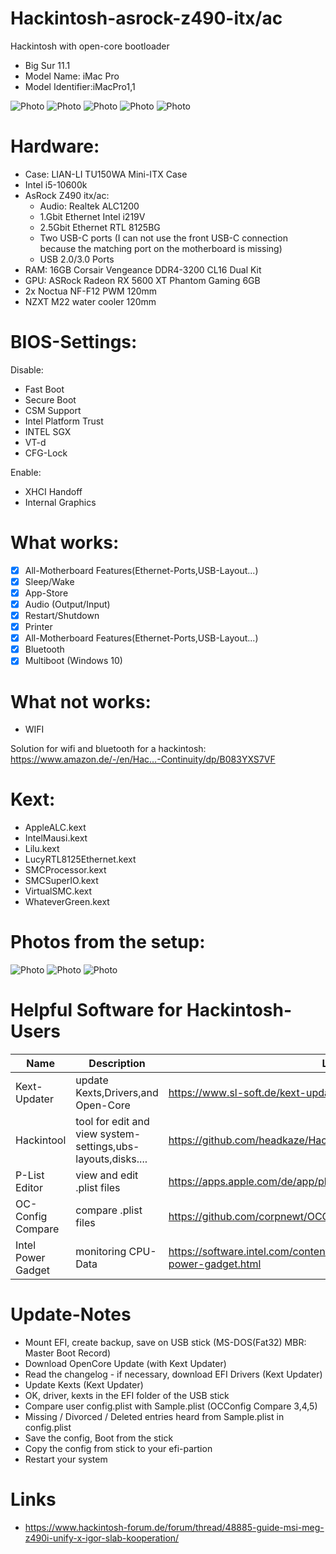 
# Hackintosh-asrock-z490-itx/ac
Hackintosh with open-core bootloader 
- Big Sur 11.1 
- Model Name: iMac Pro
- Model Identifier:iMacPro1,1

![Photo](Docs/Big-Sur-Version.png)
![Photo](Docs/geekbench.png)
![Photo](Docs/Desktop.png)
![Photo](Docs/Hackintool.png)
![Photo](Docs/Ethernet_2.5Gbit_Settings.png)

# Hardware:
- Case: LIAN-LI TU150WA Mini-ITX Case
- Intel i5-10600k
- AsRock Z490 itx/ac:
	- Audio: Realtek ALC1200
	- 1.Gbit Ethernet Intel i219V 
	- 2.5Gbit Ethernet RTL 8125BG 
	- Two USB-C ports (I can not use the front USB-C connection because the matching port on the motherboard is missing) 
	- USB 2.0/3.0 Ports 
- RAM: 16GB Corsair Vengeance DDR4-3200 CL16 Dual Kit
- GPU: ASRock Radeon RX 5600 XT Phantom Gaming 6GB
- 2x Noctua NF-F12 PWM 120mm
- NZXT M22 water cooler 120mm
 
# BIOS-Settings: 
Disable:
- Fast Boot
- Secure Boot
- CSM Support
- Intel Platform Trust
- INTEL SGX 
- VT-d
- CFG-Lock 

Enable:
- XHCI Handoff
- Internal Graphics

# What works:
- [x] All-Motherboard Features(Ethernet-Ports,USB-Layout...)
- [x] Sleep/Wake 
- [x] App-Store
- [x] Audio (Output/Input) 
- [x] Restart/Shutdown 
- [x] Printer 
- [x] All-Motherboard Features(Ethernet-Ports,USB-Layout...)
- [x] Bluetooth 
- [x] Multiboot (Windows 10) 

# What not works:
- WIFI

Solution for wifi and bluetooth for a hackintosh:
https://www.amazon.de/-/en/Hac…-Continuity/dp/B083YXS7VF

# Kext: 
- AppleALC.kext
- IntelMausi.kext
- Lilu.kext
- LucyRTL8125Ethernet.kext
- SMCProcessor.kext
- SMCSuperIO.kext
- VirtualSMC.kext
- WhateverGreen.kext

# Photos from the setup: 
![Photo](Docs/Lian-Li_1.jpg)
![Photo](Docs/Lian-Li_2.jpg)
![Photo](Docs/Nzxt.jpg)


# Helpful Software for Hackintosh-Users 

| Name| Description | Link |
| --------------- | --------------- | --------------- |
| Kext-Updater| update Kexts,Drivers,and Open-Core| https://www.sl-soft.de/kext-updater/|
| Hackintool| tool for edit and view system-settings,ubs-layouts,disks....| https://github.com/headkaze/Hackintool/releases/tag/3.4.9 |
| P-List Editor| view and edit .plist files| https://apps.apple.com/de/app/plist-editor/id1157491961?mt=12  |
| OC-Config Compare| compare .plist files| https://github.com/corpnewt/OCConfigCompare|
| Intel Power Gadget| monitoring CPU-Data|https://software.intel.com/content/www/us/en/develop/articles/intel-power-gadget.html |

# Update-Notes 
- Mount EFI, create backup, save on USB stick (MS-DOS(Fat32) MBR: Master Boot Record)
- Download OpenCore Update (with Kext Updater)
- Read the changelog - if necessary, download EFI Drivers (Kext Updater)
- Update Kexts (Kext Updater)
- OK, driver, kexts in the EFI folder of the USB stick
- Compare user config.plist with Sample.plist (OCConfig Compare 3,4,5)
- Missing / Divorced / Deleted entries heard from Sample.plist in config.plist
- Save the config, Boot from the stick
- Copy the config from stick to your efi-partion 
- Restart your system 

# Links
- https://www.hackintosh-forum.de/forum/thread/48885-guide-msi-meg-z490i-unify-x-igor-slab-kooperation/

